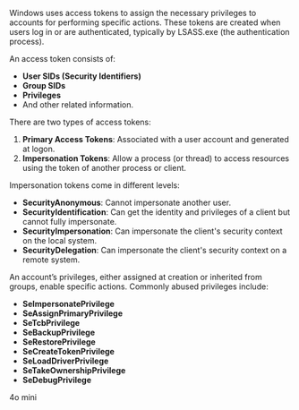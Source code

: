 Windows uses access tokens to assign the necessary privileges to accounts for performing specific actions. These tokens are created when users log in or are authenticated, typically by LSASS.exe (the authentication process).

An access token consists of:

- **User SIDs (Security Identifiers)**
- **Group SIDs**
- **Privileges**
- And other related information.

There are two types of access tokens:

1. **Primary Access Tokens**: Associated with a user account and generated at logon.
2. **Impersonation Tokens**: Allow a process (or thread) to access resources using the token of another process or client.

Impersonation tokens come in different levels:

- **SecurityAnonymous**: Cannot impersonate another user.
- **SecurityIdentification**: Can get the identity and privileges of a client but cannot fully impersonate.
- **SecurityImpersonation**: Can impersonate the client's security context on the local system.
- **SecurityDelegation**: Can impersonate the client's security context on a remote system.

An account’s privileges, either assigned at creation or inherited from groups, enable specific actions. Commonly abused privileges include:

- **SeImpersonatePrivilege**
- **SeAssignPrimaryPrivilege**
- **SeTcbPrivilege**
- **SeBackupPrivilege**
- **SeRestorePrivilege**
- **SeCreateTokenPrivilege**
- **SeLoadDriverPrivilege**
- **SeTakeOwnershipPrivilege**
- **SeDebugPrivilege**

4o mini